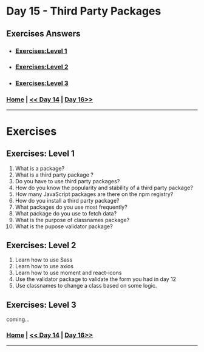 # Day 15 - Third Party Packages

## Exercises Answers

- ### [Exercises:Level 1](#exercises-level-1)
- ### [Exercises:Level 2](#exercises-level-2)
- ### [Exercises:Level 3](#exercises-level-3)

### [Home](../README.md) | [<< Day 14](./day_14.md) | [Day 16>>](./day_16.md/) <hr>


# Exercises

## Exercises: Level 1

1. What is a package?
2. What is a third party package ?
3. Do you have to use third party packages?
4. How do you know the popularity and stability of a third party package?
5. How many JavaScript packages are there on the npm registry?
6. How do you install a third party package?
7. What packages do you use most frequently?
8. What package do you use to fetch data?
9. What is the purpose of classnames package?
10. What is the pupose validator package?

## Exercises: Level 2

1. Learn how to use Sass
2. Learn how to use axios
3. Learn how to use moment and react-icons
4. Use the validator package to validate the form you had in day 12
5. Use classnames to change a class based on some logic.

## Exercises: Level 3

coming...

### [Home](../README.md) | [<< Day 14](./day_14.md) | [Day 16>>](./day_16.md/) <hr>
